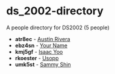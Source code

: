 # ds_2002-directory

A people directory for DS2002 (5 people)

- **atr8ec** - [Austin Rivera](people/atr8ec/)
- **ebz4sn** - [Your Name](people/ebz4sn/)
- **kmj5gf** - [Isaac Yoo](people/kmj5gf/)
- **rkoester** - [Usopp](people/rkoester/)
- **umk5st** - [Sammy Shin](people/umk5st/)
